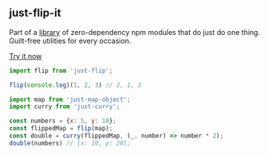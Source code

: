 ## just-flip-it

Part of a [library](../../../../) of zero-dependency npm modules that do just do one thing.
Guilt-free utilities for every occasion.

[Try it now](http://anguscroll.com/just/just-flip)

```js
import flip from 'just-flip';

flip(console.log)(1, 2, 3) // 2, 1, 3

import map from 'just-map-object';
import curry from 'just-curry';

const numbers = {x: 5, y: 10};
const flippedMap = flip(map);
const double = curry(flippedMap, (_, number) => number * 2);
double(numbers) // {x: 10, y: 20];
```

